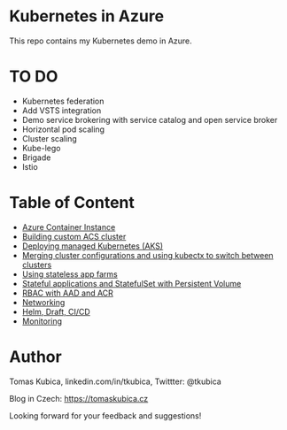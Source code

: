 # Kubernetes in Azure
This repo contains my Kubernetes demo in Azure.

# TO DO
* Kubernetes federation
* Add VSTS integration
* Demo service brokering with service catalog and open service broker
* Horizontal pod scaling
* Cluster scaling
* Kube-lego
* Brigade
* Istio

# Table of Content
- [Azure Container Instance](docs/aci.md)
- [Building custom ACS cluster](docs/acs-build.md)
- [Deploying managed Kubernetes (AKS)](docs/aks-build.md)
- [Merging cluster configurations and using kubectx to switch between clusters](docs/cluster-config.md)
- [Using stateless app farms](docs/stateless.md)
- [Stateful applications and StatefulSet with Persistent Volume](docs/stateful.md)
- [RBAC with AAD and ACR](docs/rbac.md)
- [Networking](docs/networking.md)
- [Helm, Draft, CI/CD](docs/dev.md)
- [Monitoring](docs/ops.md)


# Author
Tomas Kubica, linkedin.com/in/tkubica, Twittter: @tkubica

Blog in Czech: https://tomaskubica.cz

Looking forward for your feedback and suggestions!